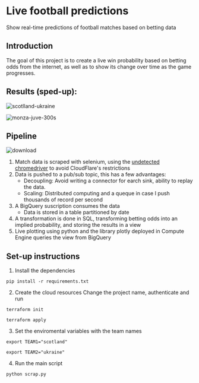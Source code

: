 # Live football predictions

Show real-time predictions of football matches based on betting data


## Introduction

The goal of this project is to create a live win probability based on betting odds from the internet, as well as to show its change over time as the game progresses.


## Results (sped-up):

![scotlland-ukraine](https://user-images.githubusercontent.com/66125885/191607369-4d0ac535-c1a8-456a-bc71-68b9663c0fdf.gif)

![monza-juve-300s](https://user-images.githubusercontent.com/66125885/191607379-76db6946-6319-4b04-b796-34011de525a6.gif)



## Pipeline

![download](https://user-images.githubusercontent.com/66125885/190826735-e5c9c31b-4aaa-4a1e-b01f-772d4b759c4c.jpeg)

1. Match data is scraped with selenium, using the [undetected  chromedriver]("https://github.com/ultrafunkamsterdam/undetected-chromedriver") to avoid CloudFlare's restrictions
2. Data is pushed to a pub/sub topic, this has a few advantages:
    - Decoupling: Avoid writing a connector for earch sink, ability to replay the data.
    - Scaling: Distributed computing and a queque in case I push thousands of record per second
3. A BigQuery suscription consumes the data
    - Data is stored in a table partitioned by date
4. A transformation is done in SQL, transforming betting odds into an implied probability, and storing the results in a view
5. Live plotting using python and the library plotly deployed in Compute Engine queries the view from BigQuery


## Set-up instructions

1. Install the dependencies
```
pip install -r requirements.txt
```

2. Create the cloud resources 
Change the project name, authenticate and run
```
terraform init
```
```
terraform apply
```

3. Set the enviromental variables with the team names
```
export TEAM1="scotland"
```

```
export TEAM2="ukraine"
```

4. Run the main script
```
python scrap.py
```



